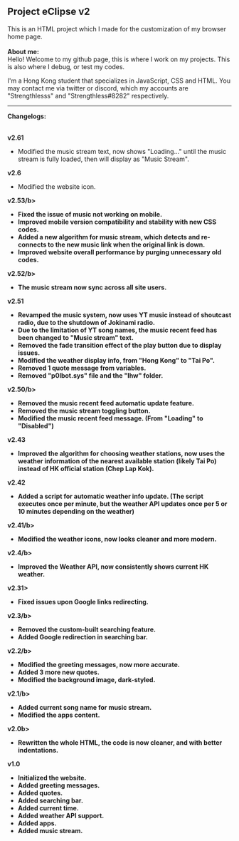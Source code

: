 <h2>Project eClipse v2</h2> 
This is an HTML project which I made for the customization of my browser home page.
<br>
<br>
<b>About me:</b>
<br>
   Hello! Welcome to my github page, this is where I work on my projects. This
is also where I debug, or test my codes.
   <p>I'm a Hong Kong student that specializes in JavaScript, CSS and HTML. You may
contact me via twitter or discord, which my accounts are "Strengthlesss"
and "Strengthless#8282" respectively.</p>
<hr>
<b>Changelogs:</b><br><br>

<b>v2.61</b>
- Modified the music stream text, now shows "Loading..." until the music stream is fully loaded, then will display as "Music Stream".

<b>v2.6</b>
- Modified the website icon.

<b>v2.53/b>
- Fixed the issue of music not working on mobile.
- Improved mobile version compatibility and stability with new CSS codes.
- Added a new algorithm for music stream, which detects and re-connects to the new music link when the original link is down. 
- Improved website overall performance by purging unnecessary old codes.

<b>v2.52/b>
- The music stream now sync across all site users.

<b>v2.51</b>
- Revamped the music system, now uses YT music instead of shoutcast radio, due to the shutdown of Jokinami radio.
- Due to the limitation of YT song names, the music recent feed has been changed to "Music stream" text.
- Removed the fade transition effect of the play button due to display issues.
- Modified the weather display info, from "Hong Kong" to "Tai Po".
- Removed 1 quote message from variables.
- Removed "p0lbot.sys" file and the "lhw" folder.

<b>v2.50/b>
- Removed the music recent feed automatic update feature.
- Removed the music stream toggling button.
- Modified the music recent feed message. (From "Loading" to "Disabled")

<b>v2.43</b>
- Improved the algorithm for choosing weather stations, now uses the weather information of the nearest available station (likely Tai Po) instead of HK official station (Chep Lap Kok).

<b>v2.42</b>
- Added a script for automatic weather info update. (The script executes once per minute, but the weather API updates once per 5 or 10 minutes depending on the weather)

<b>v2.41/b>
- Modified the weather icons, now looks cleaner and more modern.

<b>v2.4/b>
- Improved the Weather API, now consistently shows current HK weather.

<b>v2.31>
- Fixed issues upon Google links redirecting.

<b>v2.3/b>
- Removed the custom-built searching feature.
- Added Google redirection in searching bar.

<b>v2.2/b>
- Modified the greeting messages, now more accurate.
- Added 3 more new quotes.
- Modified the background image, dark-styled.

<b>v2.1/b>
- Added current song name for music stream.
- Modified the apps content.

<b>v2.0b>
- Rewritten the whole HTML, the code is now cleaner, and with better indentations.

<b>v1.0</b>
- Initialized the website.
- Added greeting messages.
- Added quotes.
- Added searching bar.
- Added current time.
- Added weather API support.
- Added apps.
- Added music stream.
